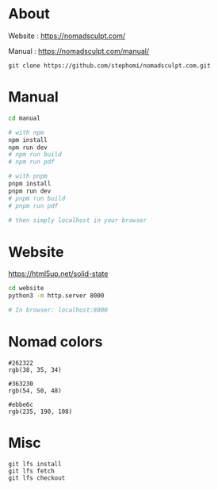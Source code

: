 # About

Website : https://nomadsculpt.com/

Manual : https://nomadsculpt.com/manual/

```
git clone https://github.com/stephomi/nomadsculpt.com.git
```

# Manual

```bash
cd manual

# with npm
npm install
npm run dev
# npm run build
# npm run pdf

# with pnpm
pnpm install
pnpm run dev
# pnpm run build
# pnpm run pdf

# then simply localhost in your browser
```

# Website

https://html5up.net/solid-state

```bash
cd website
python3 -m http.server 8000

# In browser: localhost:8000
```

# Nomad colors

```
#262322
rgb(38, 35, 34)

#363230
rgb(54, 50, 48)

#ebbe6c
rgb(235, 190, 108)
```

# Misc

```
git lfs install
git lfs fetch
git lfs checkout

```